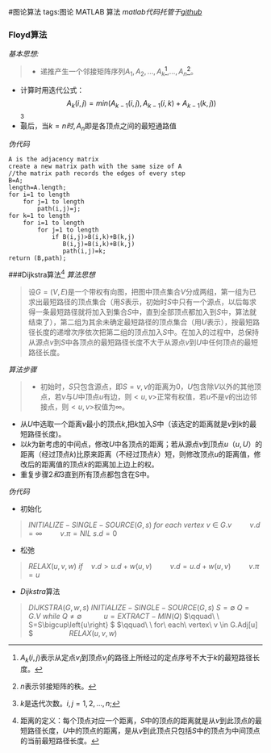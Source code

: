 ﻿#图论算法
tags:图论 MATLAB 算法
*matlab代码托管于[github](https://github.com/jianweishi/Mathematical-Modeling/tree/master)*
### Floyd算法
 *基本思想:*

>- 递推产生一个邻接矩阵序列$A_1,A_2,\dots,A_k$[^A(i,j)]$,$$\dots,A_n$[^n]。
- 计算时用迭代公式：$$A_k(i,j)=min(A_{k-1}(i,j),A_{k-1}(i,k)+A_{k-1}(k,j))$$[^k]
- 最后，当$k=n时,A_n$即是各顶点之间的最短通路值

[^A(i,j)]:$A_k(i,j)$表示从定点$v_i$到顶点$v_j$的路径上所经过的定点序号不大于$k$的最短路径长度。

[^n]:$n$表示邻接矩阵的秩。

[^k]:$k$是迭代次数。$i,j=1,2,\dots,n$;

*伪代码*
```
A is the adjacency matrix
create a new matrix path with the same size of A
//the matrix path records the edges of every step 
B=A;
length=A.length;
for i=1 to length
    for j=1 to length
        path(i,j)=j;
for k=1 to length
    for i=1 to length
        for j=1 to length
            if B(i,j)>B(i,k)+B(k,j)
               B(i,j)=B(i,k)+B(k,j)
               path(i,j)=k;
return (B,path);
```
###Dijkstra算法[^distance]
*算法思想*
>设$G=(V,E)$是一个带权有向图，把图中顶点集合$V$分成两组，第一组为已求出最短路径的顶点集合（用$S$表示，初始时$S$中只有一个源点，以后每求得一条最短路径就将加入到集合$S$中，直到全部顶点都加入到$S$中，算法就结束了），第二组为其余未确定最短路径的顶点集合（用$U$表示），按最短路径长度的递增次序依次把第二组的顶点加入$S$中。在加入的过程中，总保持从源点$v$到$S$中各顶点的最短路径长度不大于从源点$v$到$U$中任何顶点的最短路径长度。

*算法步骤*
>-  初始时，$S$只包含源点，即$S={v},v$的距离为$0$，$U$包含除$V$以外的其他顶点，若$v$与$U$中顶点$u$有边，则$<u,v>$正常有权值，若$u$不是$v$的出边邻接点，则$<u,v>$权值为∞。
- 从$U$中选取一个距离$v$最小的顶点$k$,把$k$加入$S$中（该选定的距离就是$v$到$k$的最短路径长度)。
- 以$k$为新考虑的中间点，修改$U$中各顶点的距离；若从源点$v$到顶点$u（u,U）$的距离（经过顶点$k$)比原来距离（不经过顶点$k$）短，则修改顶点$u$的距离值，修改后的距离值的顶点$k$的距离加上边上的权。  
- 重复步骤$2和3$直到所有顶点都包含在S中。

*伪代码*

- 初始化
> $INITIALIZE-SINGLE-SOURCE(G,s)$
 $for$ $each$ $vertex$ $v$ $\in$ $G.v$
$\qquad$$v.d=\infty$
$\qquad$$v.\pi=NIL$
$s.d=0$       

- 松弛
>$RELAX(u,v,w)$
$if\quad v.d>u.d+w(u,v)$
$\qquad v.d=u.d+w(u,v)$
$\qquad v.\pi=u$

- $Dijkstra$算法
> $DIJKSTRA(G,w,s)$
$INITIALIZE-SINGLE-SOURCE(G,s)$
$S=\emptyset$
$Q=G.V$
$while\ Q\neq\emptyset$
$\qquad\ \ u=EXTRACT-MIN(Q)$
$\qquad\ \ S=S\bigcup\left\{u\right\} $
$\qquad\ \ for\ each\ vertex\ v \in G.Adj[u] $
$\qquad\qquad\ RELAX(u,v,w)$

[^distance]:距离的定义：每个顶点对应一个距离，$S$中的顶点的距离就是从$v$到此顶点的最短路径长度，$U$中的顶点的距离，是从$v$到此顶点只包括$S$中的顶点为中间顶点的当前最短路径长度。




